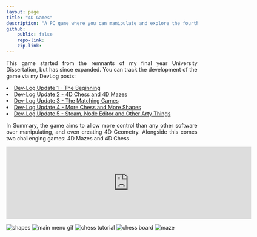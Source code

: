 ```yaml
---
layout: page
title: "4D Games"
description: "A PC game where you can manipulate and explore the fourth dimension in a series of games including 4D Mazes and 4D Chess."
github:
    public: false
    repo-link: 
    zip-link: 
---
```


<p style="text-align: justify">
This game started from the remnants of my final year University Dissertation, but has since expanded. You can track the development of the game via my DevLog posts:
<li><a href="{{ '/2022/04/13/4D-Games' | absolute_url }}">Dev-Log Update 1 - The Beginning</a></li>
<li><a href="{{ '/2022/11/19/4D-Games2' | absolute_url }}">Dev-Log Update 2 - 4D Chess and 4D Mazes</a></li>
<li><a href="{{ '/2022/12/18/4D-Games3' | absolute_url }}">Dev-Log Update 3 - The Matching Games</a></li>
<li><a href="{{ '/2023/02/26/4D-Games4' | absolute_url }}">Dev-Log Update 4 - More Chess and More Shapes</a></li>
<li><a href="{{ '/2023/09/06/4D-Games5' | absolute_url }}">Dev-Log Update 5 - Steam, Node Editor and Other Arty Things</a></li>
</p>

<p style="text-align: justify">
In Summary, the game aims to allow more control than any other software over manipulating, and even creating 4D Geometry. Alongside this comes two challenging games: 4D Mazes and 4D Chess.
</p>

<p style="text-align: center">
<iframe src="https://store.steampowered.com/widget/2264190/" frameborder="0" width="646" height="190"></iframe>
</p>

<img src="{{ '/assets/devlog/Shapes.png' | absolute_url }} " alt="shapes" style="max-width: 80%;margin-left: auto;margin-right: auto;"/>
<img src="{{ '/assets/devlog/main_menu_blur.gif' | absolute_url }} " alt="main menu gif" style="max-width: 90%;margin-left: auto;margin-right: auto;"/>
<img src="{{ '/assets/devlog/chess-tutorial2.PNG' | absolute_url }} " alt="chess tutorial" style="max-width: 90%;margin-left: auto;margin-right: auto;"/>
<img src="{{ '/assets/devlog/chess_board_new.png' | absolute_url }} " alt="chess board" style="max-width: 90%;margin-left: auto;margin-right: auto;"/>
<img src="{{ '/assets/devlog/maze_steam_screen_shot.png' | absolute_url }} " alt="maze" style="max-width: 90%;margin-left: auto;margin-right: auto;"/>
